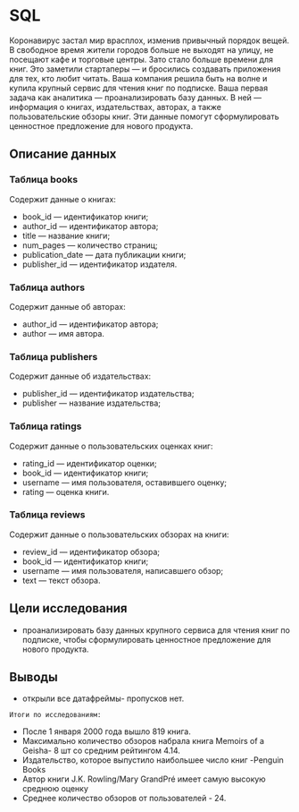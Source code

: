 # SQL
Коронавирус застал мир врасплох, изменив привычный порядок вещей. В
свободное время жители городов больше не выходят на улицу, не посещают кафе
и торговые центры. Зато стало больше времени для книг. Это заметили
стартаперы — и бросились создавать приложения для тех, кто любит читать.
Ваша компания решила быть на волне и купила крупный сервис для чтения книг
по подписке. Ваша первая задача как аналитика — проанализировать базу
данных.
В ней — информация о книгах, издательствах, авторах, а также пользовательские
обзоры книг. Эти данные помогут сформулировать ценностное предложение для
нового продукта.
## Описание данных 
### Таблица books
Содержит данные о книгах:
- book_id — идентификатор книги;
- author_id — идентификатор автора;
- title — название книги;
- num_pages — количество страниц;
- publication_date — дата публикации книги;
- publisher_id — идентификатор издателя.
### Таблица authors
Содержит данные об авторах:
- author_id — идентификатор автора;
- author — имя автора.
### Таблица publishers
Содержит данные об издательствах:
- publisher_id — идентификатор издательства;
- publisher — название издательства;
### Таблица ratings
Содержит данные о пользовательских оценках книг:
- rating_id — идентификатор оценки;
- book_id — идентификатор книги;
- username — имя пользователя, оставившего оценку;
- rating — оценка книги.
### Таблица reviews
Содержит данные о пользовательских обзорах на книги:
- review_id — идентификатор обзора;
- book_id — идентификатор книги;
- username — имя пользователя, написавшего обзор;
- text — текст обзора.
## Цели исследования
- проанализировать базу данных крупного сервиса для чтения книг по подписке, чтобы сформулировать ценностное предложение для нового продукта.
## Выводы
- открыли все датафреймы- пропусков нет.

`Итоги по исследованиям:`
- После 1 января 2000 года вышло 819 книга.
- Максимально количество обзоров набрала книга Memoirs of a Geisha- 8 шт со средним рейтингом 4.14.
- Издательство, которое выпустило наибольшее число книг -Penguin Books
- Автор книги J.K. Rowling/Mary GrandPré	имеет самую высокую среднюю оценку
- Среднее количество обзоров от пользователей - 24.
